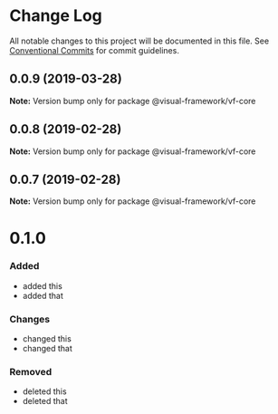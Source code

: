 # Change Log

All notable changes to this project will be documented in this file.
See [Conventional Commits](https://conventionalcommits.org) for commit guidelines.

## 0.0.9 (2019-03-28)

**Note:** Version bump only for package @visual-framework/vf-core





## 0.0.8 (2019-02-28)

**Note:** Version bump only for package @visual-framework/vf-core





## 0.0.7 (2019-02-28)

**Note:** Version bump only for package @visual-framework/vf-core





# 0.1.0

### Added
- added this
- added that

### Changes

- changed this
- changed that

### Removed

- deleted this
- deleted that
